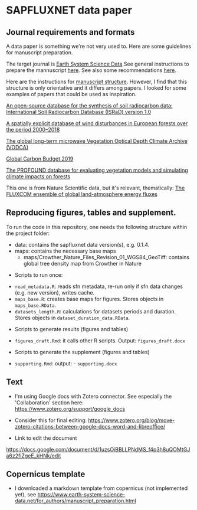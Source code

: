 SAPFLUXNET data paper
================
## Journal requirements and formats

A data paper is something we're not very used to. Here are some guidelines for manuscript preparation.

The target journal is [Earth System Science Data](https://www.earth-syst-sci-data.net/).See general instructions to 
prepare the mannuscript [here](https://www.earth-system-science-data.net/for_authors/submit_your_manuscript.html). See also
some recommendations [here](https://www.earth-syst-sci-data.net/10/2275/2018/).

Here are the instructions for [manuscript structure](https://www.earth-system-science-data.net/for_authors/manuscript_preparation.html).
However, I find that this structure is only orientative and it differs among papers. I looked for some examples of papers that could be used as inspiration.

[An open-source database for the synthesis of soil radiocarbon data: International Soil Radiocarbon Database (ISRaD) version 1.0](https://www.earth-syst-sci-data.net/12/61/2020/)

[A spatially explicit database of wind disturbances in European forests over the period 2000–2018](https://www.earth-syst-sci-data.net/12/257/2020/)

[The global long-term microwave Vegetation Optical Depth Climate Archive (VODCA)](https://www.earth-syst-sci-data.net/12/177/2020/)

[Global Carbon Budget 2019](https://www.earth-syst-sci-data.net/11/1783/2019/)

[The PROFOUND database for evaluating vegetation models and simulating climate impacts on forests](https://www.earth-syst-sci-data-discuss.net/essd-2019-220/)

This one is from Nature Scientific data, but it's relevant, thematically:
[The FLUXCOM ensemble of global land-atmosphere energy fluxes](https://www.nature.com/articles/s41597-019-0076-8)

## Reproducing figures, tables and supplement.

To run the code in this repository, one needs the following structure
within the project folder:

  - data: contains the sapfluxnet data version(s), e.g. 0.1.4.
  - maps: contains the necessary base maps
      - maps/Crowther\_Nature\_Files\_Revision\_01\_WGS84\_GeoTiff:
        contains global tree density map from Crowther in Nature

* Scripts to run once:
 -  `read_metadata.R`: reads sfn metadata, re-run only if sfn data changes
 (e.g. new version), writes cache.
 - `maps_base.R`: creates base maps for figures. Stores objects in `maps_base.RData`.
 - `datasets_length.R`: calculations for datasets periods and duration. Stores objects in `dataset_duration_data.RData`.
 
* Scripts to generate results (figures and tables)
 - `figures_draft.Rmd`: it calls other R scripts. Output: `figures_draft.docx`
 
* Scripts to generate the supplement (figures and tables)
 - `supporting.Rmd`: output: - `supporting.docx`


## Text

* I'm using Google docs with Zotero connector. See especially the 'Collaboration' section here:
https://www.zotero.org/support/google_docs

* Consider this for final editing:
https://www.zotero.org/blog/move-zotero-citations-between-google-docs-word-and-libreoffice/

* Link to edit the document

https://docs.google.com/document/d/1uzsOiBBLLPNdMS_f4p3h8uQOMtGJa6z2fiZgeE_kHNk/edit



## Copernicus template

- I downloaded a markdown template from copernicus (not implemented yet), see https://www.earth-system-science-data.net/for_authors/manuscript_preparation.html
